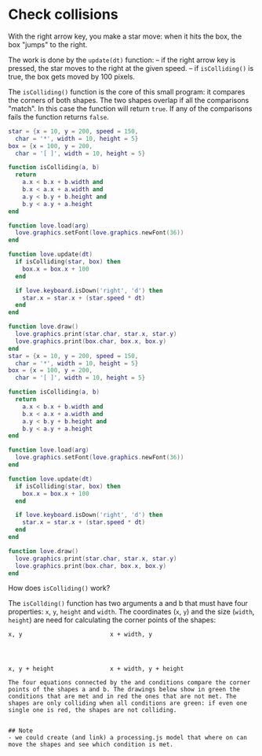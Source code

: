 # Check collisions

With the right arrow key, you make a star move: when it hits the box, the box "jumps" to the right.

The work is done by the `update(dt)` function:
–   if the right arrow key is pressed, the star moves to the right at the given speed.
–   if `isColliding()` is true, the box gets moved by 100 pixels.

The `isColliding()` function is the core of this small program: it compares the corners of both shapes. The two shapes overlap if all the comparisons "match". In this case the function will return `true`. If any of the comparisons fails the function returns `false`.

```lua
star = {x = 10, y = 200, speed = 150,
  char = '*', width = 10, height = 5}
box = {x = 100, y = 200,
  char = '[ ]', width = 10, height = 5}

function isColliding(a, b)
  return
    a.x < b.x + b.width and
    b.x < a.x + a.width and
    a.y < b.y + b.height and
    b.y < a.y + a.height
end

function love.load(arg)
  love.graphics.setFont(love.graphics.newFont(36))
end

function love.update(dt)
  if isColliding(star, box) then
    box.x = box.x + 100
  end

  if love.keyboard.isDown('right', 'd') then
    star.x = star.x + (star.speed * dt)
  end
end

function love.draw()
  love.graphics.print(star.char, star.x, star.y)
  love.graphics.print(box.char, box.x, box.y)
end
star = {x = 10, y = 200, speed = 150,
  char = '*', width = 10, height = 5}
box = {x = 100, y = 200,
  char = '[ ]', width = 10, height = 5}

function isColliding(a, b)
  return
    a.x < b.x + b.width and
    b.x < a.x + a.width and
    a.y < b.y + b.height and
    b.y < a.y + a.height
end

function love.load(arg)
  love.graphics.setFont(love.graphics.newFont(36))
end

function love.update(dt)
  if isColliding(star, box) then
    box.x = box.x + 100
  end

  if love.keyboard.isDown('right', 'd') then
    star.x = star.x + (star.speed * dt)
  end
end

function love.draw()
  love.graphics.print(star.char, star.x, star.y)
  love.graphics.print(box.char, box.x, box.y)
end
```

How does `isColliding()` work?

The `isCollding()` function has two arguments a and b that must have four properties: `x`, `y`, `height` and `width`.
The coordinates (`x`, `y`) and the size (`width`, `height`) are need for calculating the corner points of the shapes:

```
x, y                         x + width, y




x, y + height                x + width, y + height

The four equations connected by the and conditions compare the corner points of the shapes a and b. The drawings below show in green the conditions that are met and in red the ones that are not met. The shapes are only colliding when all conditions are green: if even one single one is red, the shapes are not colliding.


## Note 
- we could create (and link) a processing.js model that where on can move the shapes and see which condition is met.
